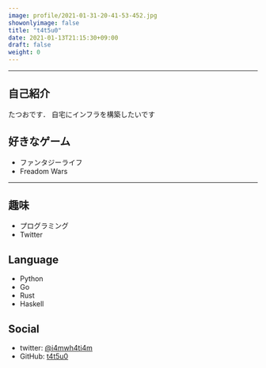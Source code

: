 ```yaml
---
image: profile/2021-01-31-20-41-53-452.jpg
showonlyimage: false
title: "t4t5u0"
date: 2021-01-13T21:15:30+09:00
draft: false
weight: 0
---
```


---
## 自己紹介
たつおです． 自宅にインフラを構築したいです

## 好きなゲーム
- ファンタジーライフ
- Freadom Wars

---
## 趣味
- プログラミング
- Twitter
## Language
- Python
- Go
- Rust
- Haskell
## Social
<!-- 外部サイトに飛んでほしいときは，以下のようにaタグを埋め込む -->
- twitter: <a href="https://twitter.com/i4mwh4ti4m" target="_blank" rel="noopener noreferrer">@i4mwh4ti4m</a>
- GitHub: [t4t5u0](https://github.com/t4t5u0/)